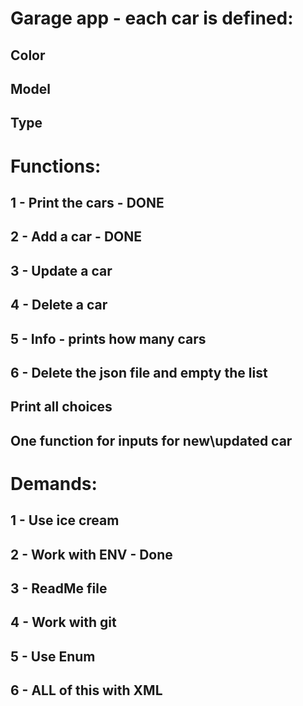 # Garage app - each car is defined:
## Color
## Model
## Type

# Functions:
## 1 - Print the cars - DONE
## 2 - Add a car - DONE
## 3 - Update a car
## 4 - Delete a car
## 5 - Info - prints how many cars
## 6 - Delete the json file and empty the list
## Print all choices
## One function for inputs for new\updated car

# Demands:
## 1 - Use ice cream
## 2 - Work with ENV - Done
## 3 - ReadMe file
## 4 - Work with git
## 5 - Use Enum
## 6 - ALL of this with XML
